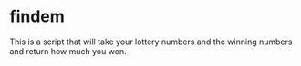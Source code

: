 findem
======

This is a script that will take your lottery numbers and the winning
numbers and return how much you won.
